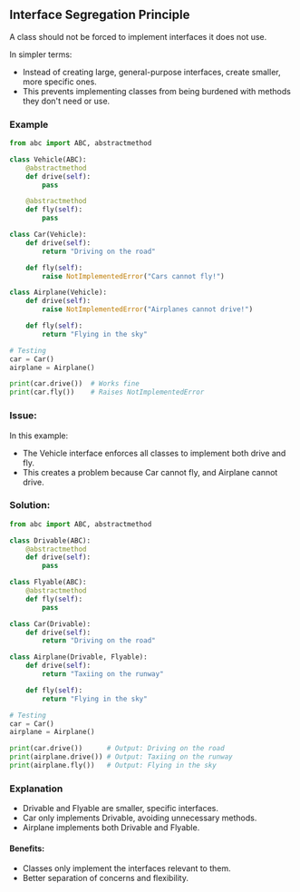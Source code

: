 ## Interface Segregation Principle
A class should not be forced to implement interfaces it does not use.

In simpler terms:
- Instead of creating large, general-purpose interfaces, create smaller, more specific ones.
- This prevents implementing classes from being burdened with methods they don't need or use.

### Example
```python
from abc import ABC, abstractmethod

class Vehicle(ABC):
    @abstractmethod
    def drive(self):
        pass

    @abstractmethod
    def fly(self):
        pass

class Car(Vehicle):
    def drive(self):
        return "Driving on the road"

    def fly(self):
        raise NotImplementedError("Cars cannot fly!")

class Airplane(Vehicle):
    def drive(self):
        raise NotImplementedError("Airplanes cannot drive!")

    def fly(self):
        return "Flying in the sky"

# Testing
car = Car()
airplane = Airplane()

print(car.drive())  # Works fine
print(car.fly())    # Raises NotImplementedError

```
### Issue:
In this example:
- The Vehicle interface enforces all classes to implement both drive and fly.
- This creates a problem because Car cannot fly, and Airplane cannot drive.

### Solution:

```python
from abc import ABC, abstractmethod

class Drivable(ABC):
    @abstractmethod
    def drive(self):
        pass

class Flyable(ABC):
    @abstractmethod
    def fly(self):
        pass

class Car(Drivable):
    def drive(self):
        return "Driving on the road"

class Airplane(Drivable, Flyable):
    def drive(self):
        return "Taxiing on the runway"

    def fly(self):
        return "Flying in the sky"

# Testing
car = Car()
airplane = Airplane()

print(car.drive())      # Output: Driving on the road
print(airplane.drive()) # Output: Taxiing on the runway
print(airplane.fly())   # Output: Flying in the sky

```

### Explanation

- Drivable and Flyable are smaller, specific interfaces.
- Car only implements Drivable, avoiding unnecessary methods.
- Airplane implements both Drivable and Flyable.

#### Benefits:
- Classes only implement the interfaces relevant to them.
- Better separation of concerns and flexibility.

